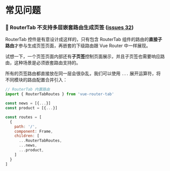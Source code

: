 # 常见问题

### 📣 RouterTab 不支持多层嵌套路由生成页签 ([issues 32](https://github.com/bhuh12/vue-router-tab/issues/32))

RouterTab 控件是有意设计成这样的，只有包含 RouterTab 组件的路由的**直接子路由**才参与生成页签页面，再嵌套的下级路由跟 Vue Router 中一样展现。

试想一下，一个页签页面内部还有**子页签**控制页面展示，并且子页签也需要响应路由，这种场景是必须嵌套路由支持的。

所有的页签路由都直接放在同一层会很杂乱，我们可以使用 `...` 展开运算符，将不同模块的路由配置合并引入：

```javascript
// RouterTab 内置路由
import { RouterTabRoutes } from 'vue-router-tab'

const news = [{...}]
const product = [{...}]

const routes = [
  {
    path: '/',
    component: Frame,
    children: [
      ...RouterTabRoutes,
      ...news,
      ...product,
    ]
  }
]
```
